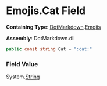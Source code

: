 # Emojis\.Cat Field

**Containing Type**: [DotMarkdown](../../README.md)\.[Emojis](../README.md)

**Assembly**: DotMarkdown\.dll

```csharp
public const string Cat = ":cat:"
```

### Field Value

System\.[String](https://docs.microsoft.com/en-us/dotnet/api/system.string)